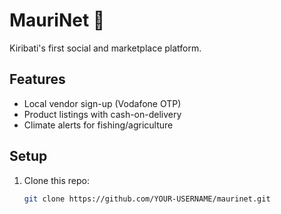 # MauriNet 🌴

Kiribati's first social and marketplace platform.

## Features
- Local vendor sign-up (Vodafone OTP)
- Product listings with cash-on-delivery
- Climate alerts for fishing/agriculture

## Setup
1. Clone this repo:
   ```bash
   git clone https://github.com/YOUR-USERNAME/maurinet.git
